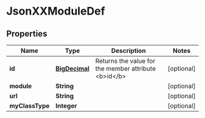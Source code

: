
# JsonXXModuleDef

## Properties
Name | Type | Description | Notes
------------ | ------------- | ------------- | -------------
**id** | [**BigDecimal**](BigDecimal.md) | Returns the value for the member attribute &lt;b&gt;id&lt;/b&gt; |  [optional]
**module** | **String** |  |  [optional]
**url** | **String** |  |  [optional]
**myClassType** | **Integer** |  |  [optional]



